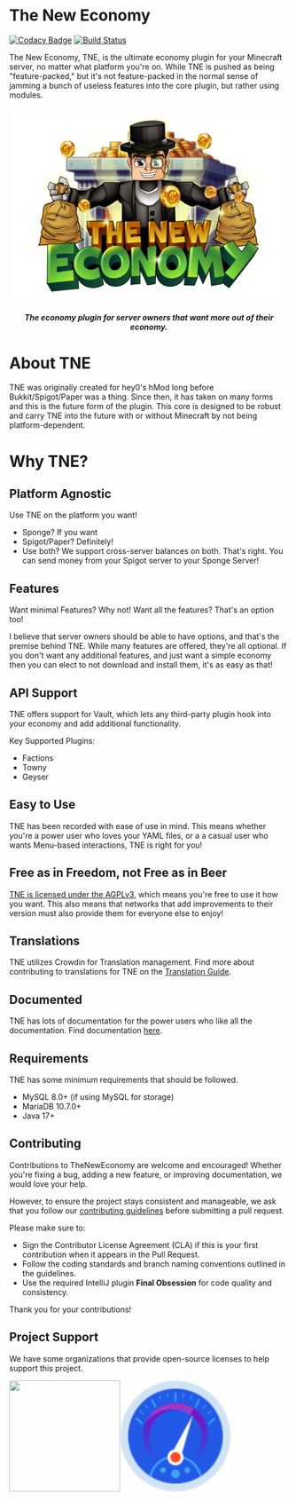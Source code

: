 # The New Economy

[![Codacy Badge](https://app.codacy.com/project/badge/Grade/246101510dca4eb9a729ef178dae682c)](https://app.codacy.com/gh/TheNewEconomy/EconomyCore/dashboard?utm_source=gh&utm_medium=referral&utm_content=&utm_campaign=Badge_grade)
[![Build Status](https://ci.codemc.io/job/creatorfromhell/job/TNE/badge/icon)](https://ci.codemc.io/job/creatorfromhell/job/TNE/)

The New Economy, TNE, is the ultimate economy plugin for your Minecraft server, no matter what
platform you're on. While
TNE is pushed as being "feature-packed," but it's not feature-packed in the normal sense of jamming
a bunch of useless features
into the core plugin, but rather using modules.

<p align="center">
    <img src="logo.png" width="500" />
</p>    
<p align="center">    
<i><b>The economy plugin for server owners that want more out of their economy.</b></i>
</p>

# About TNE

TNE was originally created for hey0's hMod long before Bukkit/Spigot/Paper was a thing. Since then,
it has taken on many
forms and this is the future form of the plugin. This core is designed to be robust and carry TNE
into the future with or
without Minecraft by not being platform-dependent.

# Why TNE?

## Platform Agnostic

Use TNE on the platform you want!

- Sponge? If you want
- Spigot/Paper? Definitely!
- Use both? We support cross-server balances on both. That's right. You can send money from your
  Spigot server to your
  Sponge Server!

## Features

Want minimal Features? Why not! Want all the features? That's an option too!

I believe that server owners should be able to have options, and that's the premise behind TNE.
While many features are
offered, they're all optional. If you don't want any additional features, and just want a simple
economy then you can elect
to not download and install them, it's as easy as that!

## API Support

TNE offers support for Vault, which lets any third-party plugin hook into your economy and add
additional functionality.

Key Supported Plugins:

- Factions
- Towny
- Geyser

## Easy to Use

TNE has been recorded with ease of use in mind. This means whether you're a power user who loves
your YAML files, or a
a casual user who wants Menu-based interactions, TNE is right for you!

## Free as in Freedom, not Free as in Beer

[TNE is licensed under the AGPLv3](license.md), which means you're free to use it how you want. This
also means that
networks that add improvements to their version must also provide them for everyone else to enjoy!

## Translations

TNE utilizes Crowdin for Translation management. Find more about contributing to translations
for TNE on
the [Translation Guide](https://github.com/TheNewEconomy/EconomyCore/wiki/Translation-Guide).

## Documented

TNE has lots of documentation for the power users who like all the documentation. Find documentation [here](https://tne.gitbook.io/tne-docs).

## Requirements

TNE has some minimum requirements that should be followed.

- MySQL 8.0+ (if using MySQL for storage)
- MariaDB 10.7.0+
- Java 17+

## Contributing

Contributions to TheNewEconomy are welcome and encouraged! Whether you're fixing a bug, adding a new feature, or improving documentation, we would love your help.

However, to ensure the project stays consistent and manageable, we ask that you follow our [contributing guidelines](.contributing/contributing.md) before submitting a pull request.

Please make sure to:

- Sign the Contributor License Agreement (CLA) if this is your first contribution when it appears in the Pull Request.
- Follow the coding standards and branch naming conventions outlined in the guidelines.
- Use the required IntelliJ plugin **Final Obsession** for code quality and consistency.

Thank you for your contributions!

## Project Support

We have some organizations that provide open-source licenses to help support this project.

<a href="https://jb.gg/OpenSourceSupport"><img align="left" width="200" height="200" src="https://resources.jetbrains.com/storage/products/company/brand/logos/jb_beam.png"></a>
<a href="https://www.ej-technologies.com/products/jprofiler/overview.html"><img align="left" width="200" height="200" src="jprofiler.svg"></a>



